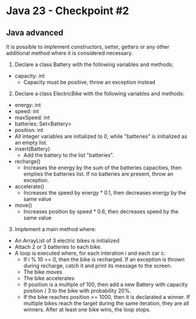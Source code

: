 # Java 23 - Checkpoint #2
## Java advanced
It is possible to implement constructors, setter, getters or any other additional method where it is considered necessary.
1. Declare a class Battery with the following variables and methods:
- capacity: int
  - Capacity must be positive, throw an exception instead
 
2. Declare a class ElectricBike with the following variables and methods:
- energy: int
- speed: int
- maxSpeed: int
- batteries: Set\<Battery\>
- position: int
- All integer variables are initialized to 0, while "batteries" is initialized as an empty list.
- insert(Battery)
  - Add the battery to the list "batteries".
- recharge()
  - Increases the energy by the sum of the batteries capacities, then empties the batteries list. If no batteries are present, throw an exception.
- accelerate()
  - Increases the speed by energy * 0.1, then decreases energy by the same value
- move()
  - Increases position by speed * 0.6, then decreases speed by the same value
  
3. Implement a main method where:
- An ArrayList of 3 electric bikes is initialized
- Attach 2 or 3 batteries to each bike.
- A loop is executed where, for each interation i and each car c:
  - If i % 10 == 0, then the bike is recharged. If an exception is thrown during recharge, catch it and print its message to the screen.
  - The bike moves
  - The bike accelerates
  - If position is a multiple of 100, then add a new Battery with capacity position / 3 to the bike with probability 20%.
  - If the bike reaches position >= 1000, then it is declarated a winner. If multiple bikes reach the target during the same iteration, they are all winners. After at least one bike wins, the loop stops.
 
